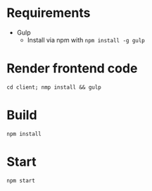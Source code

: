 # Requirements
- Gulp
  - Install via npm with `npm install -g gulp`

# Render frontend code

`cd client; nmp install && gulp`

# Build

`npm install`

# Start

`npm start`